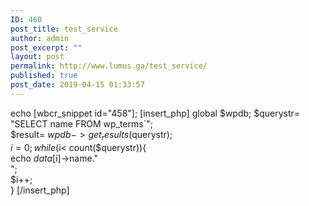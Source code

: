 ```yaml
---
ID: 460
post_title: test_service
author: admin
post_excerpt: ""
layout: post
permalink: http://www.lumus.ga/test_service/
published: true
post_date: 2019-04-15 01:33:57
---
```

echo [wbcr_snippet id="458"];
[insert_php]
global $wpdb;
$querystr= "SELECT name FROM wp_terms`";  
$result= $wpdb->get_results($querystr);  
$i=0;  
while ($i< count($querystr)){  
echo $data[$i]->name."<br />";  
$i++;  
} 
[/insert_php]